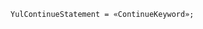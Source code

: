 <!-- This file is generated automatically by infrastructure scripts. Please don't edit by hand. -->

<!-- markdownlint-disable first-line-h1 -->

```{ .ebnf .slang-ebnf #YulContinueStatement }
YulContinueStatement = «ContinueKeyword»;
```
